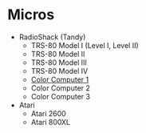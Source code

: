 # Micros

- RadioShack (Tandy)
  - TRS-80 Model I (Level I, Level II)
  - TRS-80 Model II
  - TRS-80 Model III
  - TRS-80 Model IV
  - [Color Computer 1](Coco1.md)
  - Color Computer 2
  - Color Computer 3
- Atari
  - Atari 2600
  - Atari 800XL
